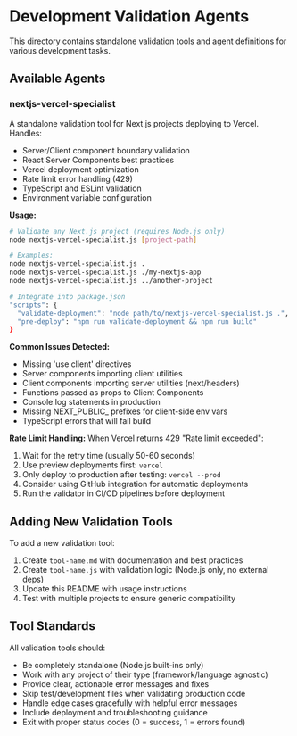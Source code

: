 # Development Validation Agents

This directory contains standalone validation tools and agent definitions for various development tasks.

## Available Agents

### nextjs-vercel-specialist

A standalone validation tool for Next.js projects deploying to Vercel. Handles:
- Server/Client component boundary validation
- React Server Components best practices
- Vercel deployment optimization
- Rate limit error handling (429)
- TypeScript and ESLint validation
- Environment variable configuration

**Usage:**
```bash
# Validate any Next.js project (requires Node.js only)
node nextjs-vercel-specialist.js [project-path]

# Examples:
node nextjs-vercel-specialist.js .
node nextjs-vercel-specialist.js ./my-nextjs-app
node nextjs-vercel-specialist.js ../another-project

# Integrate into package.json
"scripts": {
  "validate-deployment": "node path/to/nextjs-vercel-specialist.js .",
  "pre-deploy": "npm run validate-deployment && npm run build"
}
```

**Common Issues Detected:**
- Missing 'use client' directives
- Server components importing client utilities
- Client components importing server utilities (next/headers)
- Functions passed as props to Client Components
- Console.log statements in production
- Missing NEXT_PUBLIC_ prefixes for client-side env vars
- TypeScript errors that will fail build

**Rate Limit Handling:**
When Vercel returns 429 "Rate limit exceeded":
1. Wait for the retry time (usually 50-60 seconds)
2. Use preview deployments first: `vercel`
3. Only deploy to production after testing: `vercel --prod`
4. Consider using GitHub integration for automatic deployments
5. Run the validator in CI/CD pipelines before deployment

## Adding New Validation Tools

To add a new validation tool:
1. Create `tool-name.md` with documentation and best practices
2. Create `tool-name.js` with validation logic (Node.js only, no external deps)
3. Update this README with usage instructions
4. Test with multiple projects to ensure generic compatibility

## Tool Standards

All validation tools should:
- Be completely standalone (Node.js built-ins only)
- Work with any project of their type (framework/language agnostic)
- Provide clear, actionable error messages and fixes
- Skip test/development files when validating production code
- Handle edge cases gracefully with helpful error messages
- Include deployment and troubleshooting guidance
- Exit with proper status codes (0 = success, 1 = errors found)